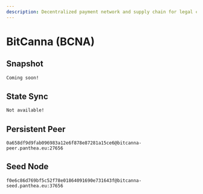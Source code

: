 ```yaml
---
description: Decentralized payment network and supply chain for legal cannabis industry.
---
```


# BitCanna (BCNA)

## Snapshot

```bash
Coming soon!
```

## State Sync

```bash
Not available!
```

## Persistent Peer

```url
0a658df9d9fab096983a12e6f878e87281a15ce6@bitcanna-peer.panthea.eu:27656
```

## Seed Node

```url
f0e6c86d769bf5c52f78e01864091690e731643f@bitcanna-seed.panthea.eu:37656
```
